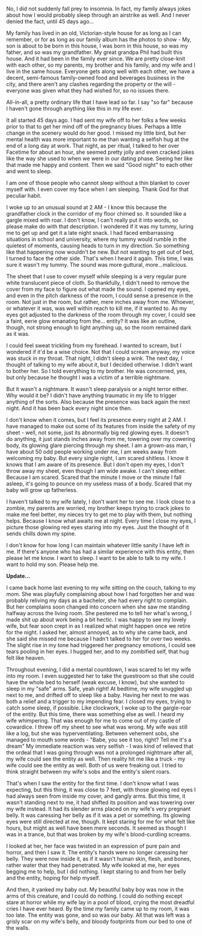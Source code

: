 No, I did not suddenly fall prey to insomnia. In fact, my family always jokes about how I would probably sleep through an airstrike as well. And I never denied the fact, until 45 days ago...

My family has lived in an old, Victorian-style house for as long as I can remember, or for as long as our family album has the photos to show - My, son is about to be born in this house, I was born in this house, so was my father, and so was my grandfather. My great grandpa Phil had built this house. And it had been in the family ever since. We are pretty close-knit with each other, so my parents, my brother and his family, and my wife and I live in the same house. Everyone gets along well with each other, we have a decent, semi-famous family-owned food and beverages business in the city, and there aren't any clashes regarding the property or the will - everyone was given what they had wished for, so no issues there.

All-in-all, a pretty ordinary life that I have lead so far. I say "so far" because I haven't gone through anything like this in my life ever.

It all started 45 days ago. I had sent my wife off to her folks a few weeks prior to that to get her mind off of the pregnancy blues. Perhaps a little change in the scenery would do her good. I missed my little  bird, but her mental health was more important to me than wanting a selfish hug at the end of a long day at work. That night, as per ritual, I talked to her over Facetime for about an hour, she seemed pretty jolly and even cracked jokes like the way she used to when we were in our dating phase. Seeing her like that made me happy and content. Then we said "Good night" to each other and went to sleep.

I am one of those people who cannot sleep without a thin blanket to cover myself with. I even cover my face when I am sleeping. Thank God for that peculiar habit.

I woke up to an unusual sound at 2 AM - I know this because the grandfather clock in the corridor of my floor chimed so. It sounded like a gargle mixed with roar. I don't know, I can't really put it into words, so please make do with that description. I wondered if it was my tummy, luring me to get up and get it a late night snack. I had faced embarrassing situations in school and university, where my tummy would rumble in the quietest of moments, causing heads to turn in my direction. So something like that happening now wouldn't be new. But not wanting to get out of bed, I turned to face the other side. That's when I heard it again. This time, I was sure it wasn't my tummy. The sound was more guttural, more...malicious.

The sheet that I use to cover myself while sleeping is a very regular pure white translucent piece of cloth. So thankfully, I didn't need to remove the cover from my face to figure out what made the sound. I opened my eyes, and even in the pitch darkness of the room, I could sense a presence in the room. Not just in the room, but rather, mere inches away from me. Whoever, or whatever it was, was well within reach to kill me, if it wanted to. As my eyes got adjusted to the darkness of the room through my cover, I could see a faint, eerie glow emanating from the... entity? It was like an outline, though, not strong enough to light anything up, so the room remained dark as it was.

I could feel sweat trickling from my forehead. I wanted to scream, but I wondered if it'd be a wise choice. Not that I could scream anyway, my voice was stuck in my throat. That night, I didn't sleep a wink. The next day, I thought of talking to my wife about it, but I decided otherwise. I didn't want to bother her. So I told everything to my brother. He was concerned, yes, but only because he thought I was a victim of a terrible nightmare.

But it wasn't a nightmare. It wasn't sleep paralysis or a night terror either. Why would it be? I didn't have anything traumatic in my life to trigger anything of the sorts. Also because the presence was back again the next night. And it has been back every night since then.

I don't know when it comes, but I feel its presence every night at 2 AM. I have managed to make out some of its features from inside the safety of my sheet - well, not some, just its abnormally big red glowing eyes. It doesn't do anything, it just stands inches away from me, towering over my cowering body, its glowing glare piercing through my sheet. I am a grown-ass man, I have about 50 odd people working under me, I am weeks away from welcoming my baby. But every single night, I am scared shitless. I know it knows that I am aware of its presence. But I don't open my eyes, I don't throw away my sheet, even though I am wide awake. I can't sleep either. Because I am scared. Scared that the minute I move or the minute I fall asleep, it's going to pounce on my useless mass of a body. Scared that my baby will grow up fatherless.

I haven't talked to my wife lately, I don't want her to see me. I look close to a zombie, my parents are worried, my brother keeps trying to crack jokes to make me feel better, my nieces try to get me to play with them, but nothing helps. Because I know what awaits me at night. Every time I close my eyes, I picture those glowing red eyes staring into my eyes. Just the thought of it sends chills down my spine.

I don't know for how long I can maintain whatever little sanity I have left in me. If there's anyone who has had a similar experience with this entity, then please let me know. I want to sleep. I want to be able to talk to my wife. I want to hold my son. Please help me.  


**Update...**

I came back home last evening to my wife sitting on the couch, talking to my mom. She was playfully complaining about how I had forgotten her and was probably reliving my days as a bachelor, she had every right to complain. But her complains soon changed into concern when she saw me standing halfway across the living room. She pestered me to tell her what's wrong, I made shit up about work being a bit hectic. I was happy to see my lovely wife, but fear soon crept in as I realized what might happen once we retire for the night. I asked her, almost annoyed, as to why she came back, and she said she missed me because I hadn't talked to her for over two weeks. The slight rise in my tone had triggered her pregnancy emotions, I could see tears pooling in her eyes. I hugged her, and to my zombified self, that hug felt like heaven. 

Throughout evening, I did a mental countdown, I was scared to let my wife into my room. I even suggested her to take the guestroom so that she could have the whole bed to herself (weak excuse, I know), but she wanted to sleep in my "safe" arms. Safe, yeah right! At bedtime, my wife snuggled up next to me, and drifted off to sleep like a baby. Having her next to me was both a relief and a trigger to my impending fear. I closed my eyes, trying to catch some sleep, if possible. Like clockwork, I woke up to the gargle-roar of the entity. But this time, there was something else as well. I heard my wife whimpering. That was enough for me to come out of my castle of cowardice. I threw off my sheet to see what was wrong. My wife was still like a log, but she was hyperventilating. Between vehement sobs, she managed to mouth some words - "Babe, you see it too, right? Tell me it's a dream" My immediate reaction was very selfish - I was kind of relieved that the ordeal that I was going through was not a prolonged nightmare after all, my wife could see the entity as well. Then reality hit me like a truck - my wife could see the entity as well. Both of us were freaking out. I tried to think straight between my wife's sobs and the entity's silent roars. 

That's when I saw the entity for the first time. I don't know what I was expecting, but this thing, it was close to 7 feet, with those glowing red eyes I had always seen from inside my cover, and gangly arms. But this time, it wasn't standing next to me, it had shifted its position and was towering over my wife instead. It had its slender arms placed on my wife's very pregnant belly. It was caressing her belly as if it was a pet or something. Its glowing eyes were still directed at me, though. It kept staring for me for what felt like hours, but might as well have been mere seconds. It seemed as though I was in a trance, but that was broken by my wife's blood-curdling screams.

I looked at her, her face was twisted in an expression of pure pain and horror, and then I saw it. The entity's hands were no longer caressing her belly. They were now inside it, as if it wasn't human skin, flesh, and bones, rather water that they had penetrated. My wife looked at me, her eyes begging me to help, but I did nothing. I kept staring to and from her belly and the entity, hoping for help myself. 

And then, it yanked my baby out. My beautiful baby boy was now in the arms of this creature, and I could do nothing. I could do nothing except stare at horror while my wife lay in a pool of blood, crying the most dreadful cries I have ever heard. By the time my family came up to my room, it was too late. The entity was gone, and so was our baby. All that was left was a grisly scar on my wife's belly, and bloody footprints from our bed to one of the walls.